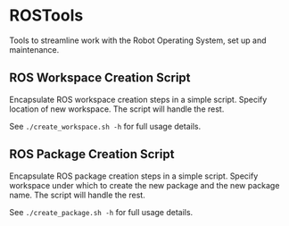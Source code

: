 # ROSTools

Tools to streamline work with the Robot Operating System, set up and maintenance.

## ROS Workspace Creation Script

Encapsulate ROS workspace creation steps in a simple script. Specify location
of new workspace. The script will handle the rest.

See `./create_workspace.sh -h` for full usage details.

## ROS Package Creation Script

Encapsulate ROS package creation steps in a simple script. Specify workspace
under which to create the new package and the new package name. The script will
handle the rest.

See `./create_package.sh -h` for full usage details.
